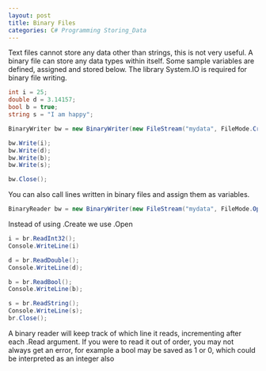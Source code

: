 ```yaml
---
layout: post
title: Binary Files
categories: C# Programming Storing_Data
---
```

Text files cannot store any data other than strings, this is not very useful. A binary file can store any data types within itself.
Some sample variables are defined, assigned and stored below.
The library System.IO is required for binary file writing.

```csharp
int i = 25;
double d = 3.14157;
bool b = true;
string s = "I am happy";

BinaryWriter bw = new BinaryWriter(new FileStream("mydata", FileMode.Create));

bw.Write(i);
bw.Write(d);
bw.Write(b);
bw.Write(s);

bw.Close();
```

You can also call lines written in binary files and assign them as variables.
```csharp
BinaryReader bw = new BinaryWriter(new FileStream("mydata", FileMode.Open));
```

Instead of using .Create we use .Open

```csharp
i = br.ReadInt32();
Console.WriteLine(i)

d = br.ReadDouble();
Console.WriteLine(d);

b = br.ReadBool();
Console.WriteLine(b);

s = br.ReadString();
Console.WriteLine(s);
br.Close();
```
A binary reader will keep track of which line it reads, incrementing after each .Read argument.
If you were to read it out of order, you may not always get an error, for example a bool may be saved as 1 or 0, which could be interpreted as an integer also


